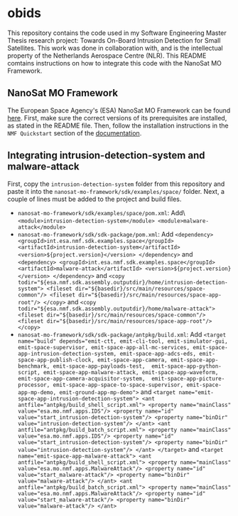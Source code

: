 # obids
This repository contains the code used in my Software Engineering Master Thesis research project: Towards On-Board Intrusion Detection for Small Satellites. This work was done in collaboration with, and is the intellectual property of the Netherlands Aerospace Centre (NLR). This README comtains instructions on how to integrate this code with the NanoSat MO Framework.

## NanoSat MO Framework
The European Space Agency's (ESA) NanoSat MO Framework can be found [here](https://github.com/esa/nanosat-mo-framework). First, make sure the correct versions of its prerequisites are installed, as stated in the README file. Then, follow the installation instructions in the `NMF Quickstart` section of the [documentation](https://nanosat-mo-framework.readthedocs.io/en/latest/quickstart.html).

## Integrating intrusion-detection-system and malware-attack
First, copy the `intrusion-detection-system` folder from this repository and paste it into the `nanosat-mo-framework/sdk/examples/space/` folder. Next, a couple of lines must be added to the project and build files.
* `nanosat-mo-framework/sdk/examples/space/pom.xml`: Add\\
  `<module>intrusion-detection-system</module>
   <module>malware-attack</module>`
* `nanosat-mo-framework/sdk/sdk-package/pom.xml`: Add
  `<dependency>
      <groupId>int.esa.nmf.sdk.examples.space</groupId>
      <artifactId>intrusion-detection-system</artifactId>
      <version>${project.version}</version>
   </dependency>`
   and
  `<dependency>
      <groupId>int.esa.nmf.sdk.examples.space</groupId>
      <artifactId>malware-attack</artifactId>
      <version>${project.version}</version>
    </dependency>`
   and
  `<copy todir="${esa.nmf.sdk.assembly.outputdir}/home/intrusion-detection-system">
		  <fileset dir="${basedir}/src/main/resources/space-common"/>
		  <fileset dir="${basedir}/src/main/resources/space-app-root"/>
   </copy>`
   and
  `<copy todir="${esa.nmf.sdk.assembly.outputdir}/home/malware-attack">
      <fileset dir="${basedir}/src/main/resources/space-common"/>
      <fileset dir="${basedir}/src/main/resources/space-app-root"/>
    </copy>`
* `nanosat-mo-framework/sdk/sdk-package/antpkg/build.xml`: Add
  `<target name="build"
    depends="emit-ctt, emit-cli-tool, emit-simulator-gui, emit-space-supervisor, emit-space-app-all-mc-services, emit-space-app-intrusion-detection-system,
     emit-space-app-adcs-eds, emit-space-app-publish-clock, emit-space-app-camera, emit-space-app-benchmark, emit-space-app-payloads-test, 
     emit-space-app-python-script, emit-space-app-malware-attack, emit-space-app-waveform, emit-space-app-camera-acquisitor-system, 
     emit-space-app-picture-processor, emit-space-app-space-to-space-supervisor, emit-space-app-mp-demo, emit-ground-app-mp-demo">`
  and
  `<target name="emit-space-app-intrusion-detection-system">
    <ant antfile="antpkg/build_shell_script.xml">
      <property name="mainClass" value="esa.mo.nmf.apps.IDS"/>
      <property name="id" value="start_intrusion-detection-system"/>
      <property name="binDir" value="intrusion-detection-system"/>
    </ant>
    <ant antfile="antpkg/build_batch_script.xml">
      <property name="mainClass" value="esa.mo.nmf.apps.IDS"/>
      <property name="id" value="start_intrusion-detection-system"/>
      <property name="binDir" value="intrusion-detection-system"/>
    </ant>
   </target>`
  and
  `<target name="emit-space-app-malware-attack">
    <ant antfile="antpkg/build_shell_script.xml">
      <property name="mainClass" value="esa.mo.nmf.apps.MalwareAttack"/>
      <property name="id" value="start_malware-attack"/>
      <property name="binDir" value="malware-attack"/>
    </ant>
    <ant antfile="antpkg/build_batch_script.xml">
      <property name="mainClass" value="esa.mo.nmf.apps.MalwareAttack"/>
      <property name="id" value="start_malware-attack"/>
      <property name="binDir" value="malware-attack"/>
    </ant>`

  
